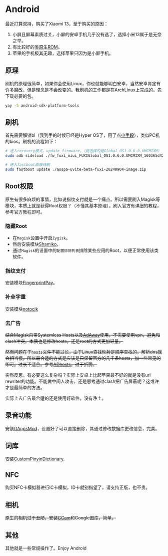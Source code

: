# Android

最近打算双持，购买了Xiaomi 13，至于购买的原因：

1. 小屏且屏幕素质过关，小屏的安卓手机几乎没有选了，选择小米13属于是无奈之举。
2. 有比较好的[类原生ROM](https://paranoidandroid.co/)。
3. 苹果的手机极其无趣，选择苹果只因为是小屏手机。

## 原理

刷机的原理很简单，如果你会使用Linux，你也就能够明白安卓，当然安卓肯定有许多魔改，但是理念是不会改变的。我刷机的工作都是在ArchLinux上完成的，先下载必要的包。

```sh
yay -S android-sdk-platform-tools
```

## 刷机

首先需要解锁bl（我到手的时候已经是Hyper OS了，用了点[小手段](https://github.com/MlgmXyysd/Xiaomi-HyperOS-BootLoader-Bypass)），类似PC机的bios。刷机的流程如下：

```sh
# 进入recovery模式，update firmware。（我选择的是Global OS1.0.6.0.UMCMIXM）
sudo adb sideload ./fw_fuxi_miui_FUXIGlobal_OS1.0.6.0.UMCMIXM_160365d42d_14.0.zip

# 进入fastboot直接线刷
sudo fastboot update ./aospa-uvite-beta-fuxi-20240904-image.zip
```

## Root权限

原生有很多麻烦的事情，比如说指纹支付就是一个痛点。所以需要刷入Magisk等模块，本质上就是获得Root权限？（不懂其基本原理）。刷入官方有详细的教程，参考官方教程即可。

### 隐藏Root

+ 在`Magisk`设置中开启`Zygisk`。
+ 然后安装模块[Shamiko](https://github.com/LSPosed/LSPosed.github.io/releases)。
+ 通过`Magisk`的设置中的`配置排除列表`排除某些应用的Root，以便正常使用该类软件。

### 指纹支付

安装模块[FingerprintPay](https://github.com/eritpchy/FingerprintPay)。

### 补全字重

安装模块[notocjk](https://github.com/simonsmh/notocjk)

### 去广告

~~结合Magisk自带Systemless Hosts以及[AdAway](https://github.com/AdAway/AdAway)使用，不需要使用vpn，避免和clash冲突。本质也是修改hosts，还是root的方式更加轻量。~~

~~然而问题在于`hosts`文件不能过长，由于Linux查找映射是顺序查找的，解析dns就会相当慢。所以最合适的方式是应该是只保留官方的几千条hosts，加一些常见的即可。过长不适合。参考[ADhosts](https://github.com/otobtc/ADhosts)。过于折腾。~~


突然反思，有必要这么复杂吗？实际上安卓上比起苹果最不好的就是没有url rewriter的功能。不能做中间人攻击，还是思考通过clash把广告屏蔽呢？这或许才是最简单的方法。

实际上去广告最合适的还是使用好软件。没有净土。

## 录音功能

安装[GAppsMod](https://github.com/jacopotediosi/GAppsMod)，设置好了可以直接删除，其通过修改数据库更改信息，完美。

## 词库

安装[CustomPinyinDictionary](https://github.com/wuhgit/CustomPinyinDictionary).

## NFC

购买NFC卡模拟器进行IC卡模拟，ID卡就别指望了，请支持正版，也不贵。

## 相机

~~原生的相机过于丑陋，安装[GCam](https://www.celsoazevedo.com/)和Google图库，简单。~~

## 其他

其他就是一些常规操作了。Enjoy Android
